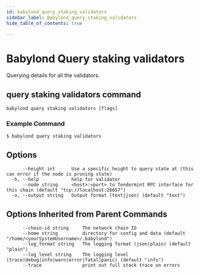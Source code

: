 ```yaml
---
id: babylond_query_staking_validators
sidebar_label: Babylond_query_staking_validators
hide_table_of_contents: true

---
```


# Babylond Query staking validators
Querying details for all the validators.
## query staking validators command
```
babylond query staking validators [flags]
```
### Example Command
```
$ babylond query staking validators
```
## Options
```
      --height int      Use a specific height to query state at (this can error if the node is pruning state)
  -h, --help            help for validator
      --node string     <host>:<port> to Tendermint RPC interface for this chain (default "tcp://localhost:26657")
  -o, --output string   Output format (text|json) (default "text")
```
## Options Inherited from Parent Commands
```
      --chain-id string     The network chain ID
      --home string         directory for config and data (default "/home/<yourSystemUsername>/.babylond")
      --log_format string   The logging format (json|plain) (default "plain")
      --log_level string    The logging level (trace|debug|info|warn|error|fatal|panic) (default "info")
      --trace               print out full stack trace on errors
```